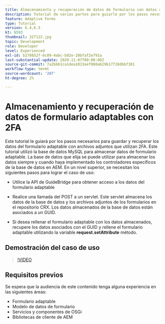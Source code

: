 ```yaml
---
title: Almacenamiento y recuperación de datos de formulario con datos adjuntos de la base de datos MySQL
description: Tutorial de varias partes para guiarle por los pasos necesarios para almacenar y recuperar datos de formulario con archivos adjuntos
feature: Adaptive Forms
type: Tutorial
version: 6.4,6.5
kt: 6593
thumbnail: 327122.jpg
topic: Development
role: Developer
level: Experienced
exl-id: b278652f-6c09-4abc-b92e-20bfaf2e791a
last-substantial-update: 2020-11-07T00:00:00Z
source-git-commit: 7a2bb61ca1dea1013eef088a629b17718dbbf381
workflow-type: tm+mt
source-wordcount: '207'
ht-degree: 2%

---
```


# Almacenamiento y recuperación de datos de formulario adaptables con 2FA

Este tutorial le guiará por los pasos necesarios para guardar y recuperar los datos del formulario adaptable con archivos adjuntos que utilizan 2FA. Este tutorial utilizó la base de datos MySQL para almacenar datos de formulario adaptable. La base de datos que elija se puede utilizar para almacenar los datos siempre y cuando haya implementado los controladores específicos de la base de datos en AEM. En un nivel superior, se necesitan los siguientes pasos para lograr el caso de uso:

* Utilice la API de GuideBridge para obtener acceso a los datos del formulario adaptable

* Realice una llamada del POST a un servlet. Este servlet almacena los datos de la base de datos y los archivos adjuntos de los formularios en el repositorio CRX. Los datos almacenados de la base de datos están asociados a un GUID.

* Si desea rellenar el formulario adaptable con los datos almacenados, recupere los datos asociados con el GUID y rellene el formulario adaptable utilizando la variable **request.setAttribute** método.

## Demostración del caso de uso

>[!VIDEO](https://video.tv.adobe.com/v/327122?quality=9&learn=on)

## Requisitos previos

Se espera que la audiencia de este contenido tenga alguna experiencia en las siguientes áreas:

* Formulario adaptable
* Modelo de datos de formulario
* Servicios y componentes de OSGi
* Bibliotecas de cliente de AEM
